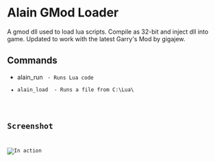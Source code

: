 # Alain GMod Loader
A gmod dll used to load lua scripts. Compile as 32-bit and inject dll into game. Updated to work with the latest Garry's Mod by gigajew.

## Commands
* alain_run <code> - Runs Lua code
* alain_load <filename> - Runs a file from C:\Lua\

## Screenshot
![In action](https://i.imgur.com/FCS643c.png)